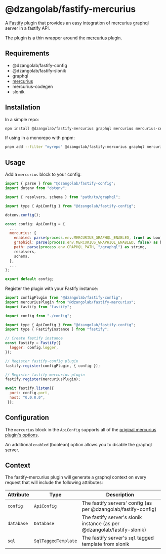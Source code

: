 # @dzangolab/fastify-mercurius

A [Fastify](https://github.com/fastify/fastify) plugin that provides an easy integration of mercurius graphql server in a fastify API.

The plugin is a thin wrapper around the [mercurius](https://mercurius.dev/#/) plugin.

## Requirements

* @dzangolab/fastify-config
* @dzangolab/fastify-slonik
* graphql
* [mercurius](https://mercurius.dev/#/)
* mercurius-codegen
* slonik

## Installation

In a simple repo:

```bash
npm install @dzangolab/fastify-mercurius graphql mercurius mercurius-codegen
```

If using in a monorepo with pnpm:

```bash
pnpm add --filter "myrepo" @dzangolab/fastify-mercurius graphql mercurius mercurius-codegen
```

## Usage

Add a `mercurius` block to your config:

```javascript
import { parse } from "@dzangolab/fastify-config";
import dotenv from "dotenv";

import { resolvers, schema } from "path/to/graphql";

import type { ApiConfig } from "@dzangolab/fastify-config";

dotenv.config();

const config: ApiConfig = {
  ...
  mercurius: {
    enabled: parse(process.env.MERCURIUS_GRAPHQL_ENABLED, true) as boolean,
    graphiql: parse(process.env.MERCURIUS_GRAPHIQL_ENABLED, false) as boolean,
    path: parse(process.env.GRAPHQL_PATH, "/graphql") as string,
    resolvers,
    schema,
  },
  ...
};

export default config;
```

Register the plugin with your Fastify instance:

```javascript
import configPlugin from "@dzangolab/fastify-config";
import mercuriusPlugin from "@dzangolab/fastify-mercurius";
import fastify from "fastify";

import config from "./config";

import type { ApiConfig } from "@dzangolab/fastify-config";
import type { FastifyInstance } from "fastify";

// Create fastify instance
const fastify = Fastify({
  logger: config.logger,
});

// Register fastify-config plugin
fastify.register(configPlugin, { config });

// Register fastify-mercurius plugin
fastify.register(mercuriusPlugin);

await fastify.listen({
  port: config.port,
  host: "0.0.0.0",
 });
```

## Configuration

The `mercurius` block in the `ApiConfig` supports all of the [original mercurius plugin's options](https://mercurius.dev/#/docs/api/options?id=plugin-options).

An additional `enabled` (boolean) option allows you to disable the graphql server.

## Context

The fastify-mercurius plugin will generate a graphql context on every request that will include the following attributes:

| Attribute  | Type | Description |
|------------|------|-------------|
| `config`   | `ApiConfig` | The fastify servers' config (as per @dzangolab/fastify-config) |
| `database` | `Database`  | The fastify server's slonik instance (as per @dzangolab/fastify-slonik) |
| `sql`      | `SqlTaggedTemplate` | The fastify server's `sql` tagged template from slonik |
